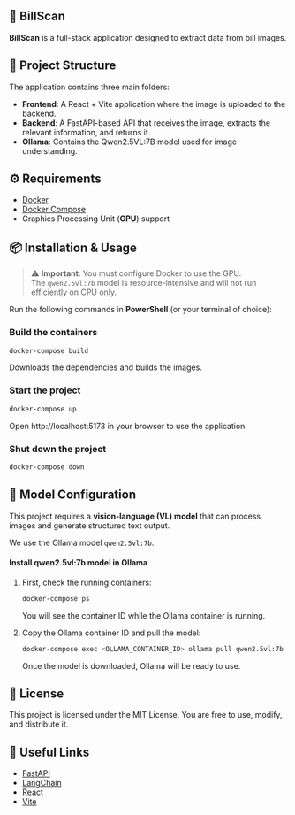 ## 🧾 BillScan

**BillScan** is a full-stack application designed to extract data from bill images.

## 📂 Project Structure

The application contains three main folders:

- **Frontend**: A React + Vite application where the image is uploaded to the backend.
- **Backend**: A FastAPI-based API that receives the image, extracts the relevant information, and returns it.
- **Ollama**: Contains the Qwen2.5VL:7B model used for image understanding.

## ⚙️ Requirements

- [Docker](https://docs.docker.com/get-docker/)
- [Docker Compose](https://docs.docker.com/compose/)
- Graphics Processing Unit (**GPU**) support

## 📦 Installation & Usage

> ⚠️ **Important**: You must configure Docker to use the GPU.  
> The `qwen2.5vl:7b` model is resource-intensive and will not run efficiently on CPU only.

Run the following commands in **PowerShell** (or your terminal of choice):

### Build the containers

```bash
docker-compose build
```

Downloads the dependencies and builds the images.

### Start the project

```bash
docker-compose up
```

Open http://localhost:5173 in your browser to use the application.

### Shut down the project

```bash
docker-compose down
```

## 🧠 Model Configuration

This project requires a **vision-language (VL) model** that can process images and generate structured text output.

We use the Ollama model `qwen2.5vl:7b`.

#### Install qwen2.5vl:7b model in Ollama

1. First, check the running containers:

   ```bash
   docker-compose ps
   ```

   You will see the container ID while the Ollama container is running.

2. Copy the Ollama container ID and pull the model:

   ```bash
   docker-compose exec <OLLAMA_CONTAINER_ID> ollama pull qwen2.5vl:7b
   ```

   Once the model is downloaded, Ollama will be ready to use.

## 📄 License

This project is licensed under the MIT License.
You are free to use, modify, and distribute it.

## 🔗 Useful Links

- [FastAPI](https://fastapi.tiangolo.com/)
- [LangChain](https://www.langchain.com/)
- [React](https://react.dev/)
- [Vite](https://vite.dev/guide/)
